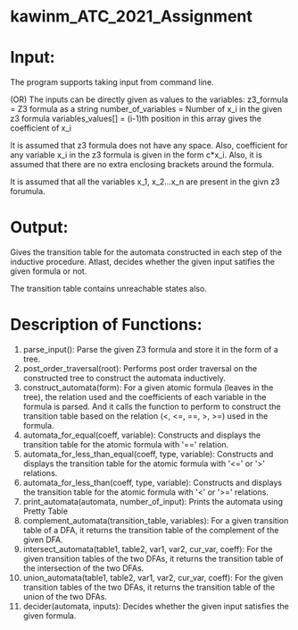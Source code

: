 # kawinm_ATC_2021_Assignment

# Input:
The program supports taking input from command line. 

(OR) The inputs can be directly given as values to the variables: z3_formula = Z3 formula as a string
number_of_variables = Number of x_i in the given z3 formula
variables_values[]  = (i-1)th position in this array gives the coefficient of x_i 

It is assumed that z3 formula does not have any space. Also, coefficient for any variable x_i in the z3 formula is given in the form c*x_i.
Also, it is assumed that there are no extra enclosing brackets around the formula.

It is assumed that all the variables x_1, x_2...x_n are present in the givn z3 forumula.

# Output:
Gives the transition table for the automata constructed in each step of the inductive procedure. Atlast, decides whether the given input satifies the given formula or not.

The transition table contains unreachable states also.

# Description of Functions:

1) parse_input(): Parse the given Z3 formula and store it in the form of a tree.
2) post_order_traversal(root): Performs post order traversal on the constructed tree to construct the automata inductively.
3) construct_automata(form): For a given atomic formula (leaves in the tree), the relation used and the coefficients of each variable in the formula is parsed. And it calls the function to perform to construct the transition table based on the relation (<, <=, ==, >, >=) used in the formula.
4) automata_for_equal(coeff, variable): Constructs and displays the transition table for the atomic formula with '==' relation.
5) automata_for_less_than_equal(coeff, type, variable): Constructs and displays the transition table for the atomic formula with '<=' or '>' relations.
6) automata_for_less_than(coeff, type, variable): Constructs and displays the transition table for the atomic formula with '<' or '>=' relations.
7) print_automata(automata, number_of_input): Prints the automata using Pretty Table 
8) complement_automata(transition_table, variables): For a given transition table of a DFA, it returns the transition table of the complement of the given DFA.
9) intersect_automata(table1, table2, var1, var2, cur_var, coeff): For the given transition tables of the two DFAs, it returns the transition table of the intersection of the two DFAs.
10) union_automata(table1, table2, var1, var2, cur_var, coeff): For the given transition tables of the two DFAs, it returns the transition table of the union of the two DFAs.
11) decider(automata, inputs): Decides whether the given input satisfies the given formula.
